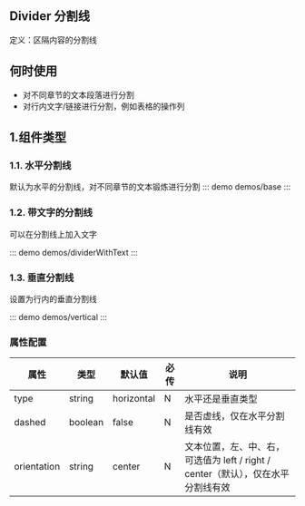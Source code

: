 ## Divider 分割线 

定义：区隔内容的分割线

## 何时使用
- 对不同章节的文本段落进行分割
- 对行内文字/链接进行分割，例如表格的操作列

## 1.组件类型
### 1.1. 水平分割线

默认为水平的分割线，对不同章节的文本锻炼进行分割
::: demo demos/base
:::

### 1.2. 带文字的分割线
可以在分割线上加入文字

::: demo demos/dividerWithText
:::

### 1.3. 垂直分割线
设置为行内的垂直分割线

::: demo demos/vertical
:::


### 属性配置
| 属性        | 类型    | 默认值     | 必传 | 说明                                                         |
| ----------- | ------- | ---------- | ---- | ------------------------------------------------------------ |
| type        | string  | horizontal | N    | 水平还是垂直类型                                             |
| dashed      | boolean | false      | N    | 是否虚线，仅在水平分割线有效                                 |
| orientation | string  | center     | N    | 文本位置，左、中、右，可选值为 left / right / center（默认），仅在水平分割线有效 |
